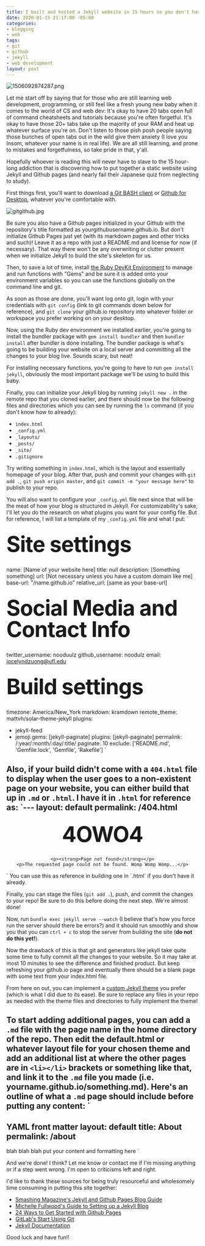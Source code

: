 ```yaml
---
title: I built and hosted a Jekyll website in 15 hours so you don't have to!
date: 2020-01-15 21:17:00 -05:00
categories:
- blogging
- web
tags:
- git
- github
- jekyll
- web development
layout: post
---
```


![1506092874287.png](/uploads/1506092874287.png)

Let me start off by saying that for those who are still learning web development, programming, or still feel like a fresh young new baby when it comes to the world of CS and web dev: It's okay to have 20 tabs open full of command cheatsheets and tutorials because you're often forgetful. It's okay to have those 20+ tabs take up the majority of your RAM and heat up whatever surface you're on. Don't listen to those pish posh people saying those bunches of open tabs out in the wild give them anxiety (I love you Insom, whatever your name is in real life). We are all still learning, and prone to mistakes and forgetfulness, so take pride in that, y'all. 

Hopefully whoever is reading this will never have to slave to the 15 hour-long addiction that is discovering how to put together a static website using Jekyll and Github pages (and nearly fail their Japanese quiz from neglecting to study). 

First things first, you'll want to download [a Git BASH client](https://git-scm.com/downloads) or [Github for Desktop](https://desktop.github.com), whatever you're comfortable with. 

![gitgithub.jpg](/uploads/gitgithub.jpg)

Be sure you also have a Github pages initialized in your Github with the repository's title formatted as yourgithubusername.github.io. But don't initialize Github Pages just yet (with its markdown pages and other tricks and such)! Leave it as a repo with just a README.md and license for now (if necessary). That way there won't be any overwriting or clutter present when we initialize Jekyll to build the site's skeleton for us. 

Then, to save a lot of time, install [the Ruby DevKit Environment](https://rubyinstaller.org/downloads/) to manage and run functions with "Gems" and be sure it is added onto your environment variables so you can use the functions globally on the command line and git. 

As soon as those are done, you'll want log onto git, login with your credentials with `git config` (link to git commands down below for reference), and `git clone` your github.io repository into whatever folder or workspace you prefer working on on your desktop. 

Now, using the Ruby dev environment we installed earlier, you're going to install the bundler package with `gem install bundler` and then `bundler install` after bundler is done installing. The bundler package is what's going to be building your website on a local server and committing all the changes to your blog live. Sounds scary, but neat!

For installing necessary functions, you're going to have to run `gem install jekyll`, obviously the most important package we'll be using to build this baby. 

Finally, you can initialize your Jekyll blog by running `jekyll new .` in the remote repo that you cloned earlier, and there should now be the following files and directories which you can see by running the `ls` command (if you don't know how to already):

* `index.html`
* `_config.yml`
* `_layouts/`
* `_posts/`
* `_site/`
* `.gitignore`

Try writing something in `index.html`, which is the layout and essentially homepage of your blog. After that, push and commit your changes with `git add .`, `git push origin master`, and `git commit -m "your message here"` to publish to your repo. 

You will also want to configure your `_config.yml` file next since that will be the meat of how your blog is structured in Jekyll. For customizability's sake, I'll let you do the research on what plugins you want for your config file. But for reference, I will list a template of my `_config.yml` file and what I put: 
`
# Site settings
name: [Name of your website here]
title: null
description: [Something something]
url: [Not necessary unless you have a custom domain like me]
base-url: "/name.github.io"
relative_url: [same as your base-url]

# Social Media and Contact Info
twitter_username: nooduulz
github_username:  noodulz
email: jocelyndzuong@ufl.edu

# Build settings
timezone: America/New_York
markdown: kramdown
remote_theme: mattvh/solar-theme-jekyll
plugins:
  - jekyll-feed
  - jemoji
gems: [jekyll-paginate]
plugins: [jekyll-paginate]
permalink: /:year/:month/:day/:title/
paginate: 10
exclude: ['README.md', 'Gemfile.lock', 'Gemfile', 'Rakefile']
`

Also, if your build didn't come with a `404.html` file to display when the user goes to a non-existent page on your website, you can either build that up in `.md` or `.html`. I have it in `.html` for reference as:
`---
layout: default
permalink: /404.html
---

<style type="text/css" media="screen">
    .container {
        margin: 10px auto;
        max-width: 600px;
        text-align: center;
    }

    h1 {
        margin: 30px 0;
        font-size: 4em;
        line-height: 1;
        letter-spacing: -1px;
    }
</style>

<div class="container">
    <h1><b>4OWO4</b></h1>

    <p><strong>Page not found</strong></p>
    <p>The requested page could not be found. Womp Womp Womp...</p>
</div>
`
You can use this as reference in building one in `.html` if you don't have it already.

Finally, you can stage the files (`git add .`), push, and commit the changes to your repo! Be sure to do this before doing the next step. We're almost done!

Now, run `bundle exec jekyll serve --watch` (I believe that's how you force run the server should there be errors?) and it should run smoothly and show you that you can `ctrl + c` to stop the server from building the site (**do not do this yet!**).

Now the drawback of this is that git and generators like jekyll take quite some time to fully commit all the changes to your website. So it may take at most 10 minutes to see the difference and finished product. But keep refreshing your github.io page and eventually there should be a blank page with some text from your index.html file. 

From here on out, you can implement a [custom Jekyll theme](http://jekyllthemes.org) you prefer (which is what I did due to its ease). Be sure to replace any files in your repo as needed with the theme files and directories to fully implement the theme! 

To start adding additional pages, you can add a `.md` file with the page name in the home directory of the repo. Then edit the default.html or whatever layout file for your chosen theme and add an additional list at where the other pages are in `<li></li>` brackets or something like that, and link it to the `.md` file you made (i.e. yourname.github.io/something.md). Here's an outline of what a `.md` page should include before putting any content:
`
---
YAML front matter
layout: default
title: About
permalink: /about
---
blah blah blah put your content and formatting here
`

And we're done! I think? Let me know or contact me if I'm missing anything or if a step went wrong. I'm open to criticisms left and right.
 
I'd like to thank these sources for being truly resourceful and wholesomely time consuming in putting this site together: 
* [Smashing Magazine's Jekyll and Github Pages Blog Guide](https://www.smashingmagazine.com/2014/08/build-blog-jekyll-github-pages/)
* [Michelle Fullwood's Guide to Setting up a Jekyll Blog](https://michelleful.github.io/code-blog//2014/02/28/setting-up-a-jekyll-blog-on-github-pages/)
* [24 Ways to Get Started with Github Pages](https://24ways.org/2013/get-started-with-github-pages/)
* [GitLab's Start Using Git](https://docs.gitlab.com/ee/gitlab-basics/start-using-git.html)
* [Jekyll Documentation](https://jekyllrb.com/docs/)

Good luck and have fun!!

